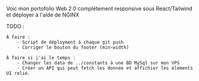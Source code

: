 Voic mon portofolio Web 2.0 complétement responsive sous React/Tailwind et déployer à l'aide de NGINX


TODO : 

    À faire :
        - Script de déployment à chaque git push
        - Corriger le bouton du footer (min-width)
        
    À faire si j'ai le temps : 
        - Changer les data de ../constants à une BD MySql sur mon VPS
        - Créer un API qui peut fetch les donnée et affichier les élements UI relié.
